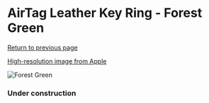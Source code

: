# AirTag Leather Key Ring - Forest Green

[Return to previous page](/airtag)

[High-resolution image from Apple](https://store.storeimages.cdn-apple.com/8756/as-images.apple.com/is/MM073?wid=4500&hei=4500&fmt=png)

<div style="width: 384px"><img src="/everyphone/MM073.png" alt="Forest Green"></div>

### Under construction
